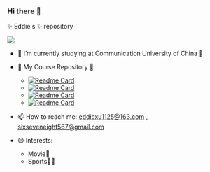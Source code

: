 ### Hi there 👋


 ✨ Eddie's ✨ repository 

![](https://github-readme-stats.vercel.app/api?username=kal1x&show_icons=true&theme=radical)

- 🔭 I’m currently studying at Communication University of China 🔭
- 🌱 My Course Repository 🌱
  - [![Readme Card](https://github-readme-stats.vercel.app/api/pin/?username=kal1x&repo=2021-linux-public-kal1x)](https://github.com/kal1x/2021-linux-public-kal1x)
  - [![Readme Card](https://github-readme-stats.vercel.app/api/pin/?username=kal1x&repo=2021-ns-public-kal1x)](https://github.com/kal1x/2021-ns-public-kal1x)
  - [![Readme Card](https://github-readme-stats.vercel.app/api/pin/?username=kal1x&repo=Digital-Content-Security)](https://github.com/kal1x/Digital-Content-Security)
  - [![Readme Card](https://github-readme-stats.vercel.app/api/pin/?username=2019CUCCS&repo=re-exp-kal1x)](https://github.com/2019CUCCS/re-exp-kal1x)

- 📫 How to reach me:  <eddiexu1125@163.com> , <sixseveneight567@gmail.com>
- 😄 Interests: 
  - Movie🎦
  - Sports🏋️‍♂️
 

